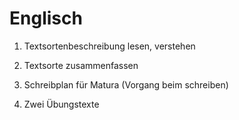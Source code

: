 # Englisch

1. Textsortenbeschreibung lesen, verstehen

2. Textsorte zusammenfassen

3. Schreibplan für Matura (Vorgang beim schreiben)

4. Zwei Übungstexte